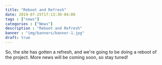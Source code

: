 ```yaml
---
title: "Reboot and Refresh"
date: 2019-07-25T17:13:30-04:00
tags : ["news"]
categories : ["News"]
description : "Reboot and Refresh"
banner : "img/banners/banner-1.jpg"
draft: true
---
```


So, the site has gotten a refresh, and we're going to be doing a reboot of the project.  More news will be coming soon, so stay tuned!
